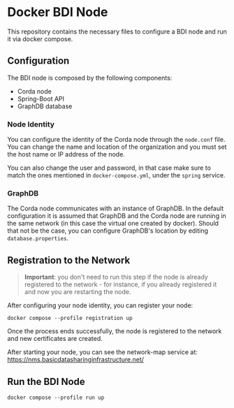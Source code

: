 # Docker BDI Node

This repository contains the necessary files to configure a BDI node and run it via docker compose.

## Configuration
The BDI node is composed by the following components:
  
  - Corda node
  - Spring-Boot API
  - GraphDB database

### Node Identity

You can configure the identity of the Corda node through the `node.conf` file. You can change the name and location of the organization and you must set the host name or IP address of the node.

You can also change the user and password, in that case make sure to match the ones mentioned in `docker-compose.yml`, under the `spring` service.

### GraphDB

The Corda node communicates with an instance of GraphDB. In the default configuration it is assumed that GraphDB and the Corda node are running in the same network (in this case the virtual one created by docker). Should that not be the case, you can configure GraphDB's location by editing `database.properties`.

## Registration to the Network

> **Important**: you don't need to run this step if the node is already registered to the network - for instance, if you already registered it and now you are restarting the node.

After configuring your node identity, you can register your node:

```
docker compose --profile registration up
```

Once the process ends successfully, the node is registered to the network and new certificates are created.

After starting your node, you can see the network-map service at:  
https://nms.basicdatasharinginfrastructure.net/

## Run the BDI Node

```
docker compose --profile run up
```
